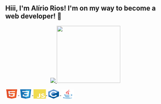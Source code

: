 ## Hiii, I'm Alírio Rios! I'm on my way to become a web developer! 👋

<!-- Status Panel and Languages -->
<div align="center">
  <a href="https://github.com/aliriorios">
  <img height="180em" src="https://github-readme-stats.vercel.app/api?username=aliriorios&show_icons=true&theme=github_dark&include_all_commits=true&count_private=true"/>
  <img height="180em" width="200em" src="https://github-readme-stats.vercel.app/api/top-langs/?username=aliriorios&layout=compact&langs_count=7&theme=github_dark"/>
</div>

<!-- Language Images -->
<div style="display: inline_block"><br>
  <img align="center" alt="Alirio-HTML" height="30" width="40" src="https://raw.githubusercontent.com/devicons/devicon/master/icons/html5/html5-original.svg">
  <img align="center" alt="Alirio-CSS" height="30" width="40" src="https://raw.githubusercontent.com/devicons/devicon/master/icons/css3/css3-original.svg">
  <img align="center" alt="Alirio-JS" height="30" width="40" src="https://raw.githubusercontent.com/devicons/devicon/master/icons/javascript/javascript-plain.svg">
  <img align="center" alt="Alirio-C" height="30" width="40" src="https://raw.githubusercontent.com/devicons/devicon/1119b9f84c0290e0f0b38982099a2bd027a48bf1/icons/c/c-original.svg" margin-left="20px">
  <img align="center" alt="Alirio-Java" height="30" width="40" src="https://raw.githubusercontent.com/devicons/devicon/1119b9f84c0290e0f0b38982099a2bd027a48bf1/icons/java/java-original.svg">
  
  <!-- <img align="center" alt="Alirio-JS" height="30" width="40" src=""> -->
</div>
  
##

<div>
  <a href="" target="_blank"><img src="" target="_blank"></a>
</div>
